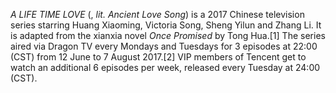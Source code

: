 _A LIFE TIME LOVE_ (, _lit._ _Ancient Love Song_) is a 2017 Chinese television series starring Huang Xiaoming, Victoria Song, Sheng Yilun and Zhang Li. It is adapted from the xianxia novel _Once Promised_ by Tong Hua.[1] The series aired via Dragon TV every Mondays and Tuesdays for 3 episodes at 22:00 (CST) from 12 June to 7 August 2017.[2] VIP members of Tencent get to watch an additional 6 episodes per week, released every Tuesday at 24:00 (CST).
